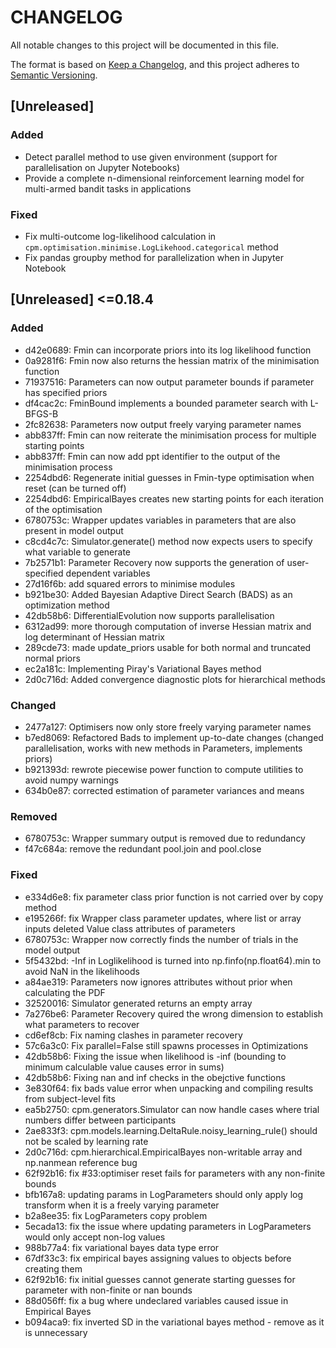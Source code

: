 # CHANGELOG


All notable changes to this project will be documented in this file.

The format is based on [Keep a Changelog](https://keepachangelog.com/en/1.1.0/),
and this project adheres to [Semantic Versioning](https://semver.org/spec/v2.0.0.html).

## [Unreleased]

### Added

- Detect parallel method to use given environment (support for parallelisation on Jupyter Notebooks)
- Provide a complete n-dimensional reinforcement learning model for multi-armed bandit tasks in applications

### Fixed

- Fix multi-outcome log-likelihood calculation in `cpm.optimisation.minimise.LogLikehood.categorical` method
- Fix pandas groupby method for parallelization when in Jupyter Notebook

## [Unreleased] <=0.18.4

### Added

- d42e0689: Fmin can incorporate priors into its log likelihood function
- 0a9281f6: Fmin now also returns the hessian matrix of the minimisation function
- 71937516: Parameters can now output parameter bounds if parameter has specified priors
- df4cac2c: FminBound implements a bounded parameter search with L-BFGS-B
- 2fc82638: Parameters now output freely varying parameter names
- abb837ff: Fmin can now reiterate the minimisation process for multiple starting points
- abb837ff: Fmin can now add ppt identifier to the output of the minimisation process
- 2254dbd6: Regenerate initial guesses in Fmin-type optimisation when reset (can be turned off)
- 2254dbd6: EmpiricalBayes creates new starting points for each iteration of the optimisation
- 6780753c: Wrapper updates variables in parameters that are also present in model output
- c8cd4c7c: Simulator.generate() method now expects users to specify what variable to generate
- 7b2571b1: Parameter Recovery now supports the generation of user-specified dependent variables
- 27d16f6b: add squared errors to minimise modules
- b921be30: Added Bayesian Adaptive Direct Search (BADS) as an optimization method
- 42db58b6: DifferentialEvolution now supports parallelisation
- 6312ad99: more thorough computation of inverse Hessian matrix and log determinant of Hessian matrix
- 289cde73: made update_priors usable for both normal and truncated normal priors
- ec2a181c: Implementing Piray's Variational Bayes method
- 2d0c716d: Added convergence diagnostic plots for hierarchical methods

### Changed

- 2477a127: Optimisers now only store freely varying parameter names
- b7ed8069: Refactored Bads to implement up-to-date changes (changed parallelisation, works with new methods in Parameters, implements priors)
- b921393d: rewrote piecewise power function to compute utilities to avoid numpy warnings
- 634b0e87: corrected estimation of parameter variances and means

### Removed

- 6780753c: Wrapper summary output is removed due to redundancy
- f47c684a: remove the redundant pool.join and pool.close

### Fixed

- e334d6e8: fix parameter class prior function is not carried over by copy method
- e195266f: fix Wrapper class parameter updates, where list or array inputs deleted Value class attributes of parameters
- 6780753c: Wrapper now correctly finds the number of trials in the model output
- 5f5432bd: -Inf in Loglikelihood is turned into np.finfo(np.float64).min to avoid NaN in the likelihoods
- a84ae319: Parameters now ignores attributes without prior when calculating the PDF
- 32520016: Simulator generated returns an empty array
- 7a276be6: Parameter Recovery quired the wrong dimension to establish what parameters to recover
- cd6ef8cb: Fix naming clashes in parameter recovery
- 57c6a3c0: Fix parallel=False still spawns processes in Optimizations
- 42db58b6: Fixing the issue when likelihood is -inf (bounding to minimum calculable value causes error in sums)
- 42db58b6: Fixing nan and inf checks in the obejctive functions
- 3e830f64: fix bads value error when unpacking and compiling results from subject-level fits
- ea5b2750: cpm.generators.Simulator can now handle cases where trial numbers differ between participants
- 2ae833f3: cpm.models.learning.DeltaRule.noisy_learning_rule() should not be scaled by learning rate
- 2d0c716d: cpm.hierarchical.EmpiricalBayes non-writable array and np.nanmean reference bug
- 62f92b16: fix #33:optimiser reset fails for parameters with any non-finite bounds
- bfb167a8: updating params in LogParameters should only apply log transform when it is a freely varying parameter
- b2a8ee35: fix LogParameters copy problem
- 5ecada13: fix the issue where updating parameters in LogParameters would only accept non-log values
- 988b77a4: fix variational bayes data type error
- 67df33c3: fix empirical bayes assigning values to objects before creating them
- 62f92b16: fix initial guesses cannot generate starting guesses for parameter with non-finite or nan bounds
- 88d056ff: fix a bug where undeclared variables caused issue in Empirical Bayes
- b094aca9: fix inverted SD in the variational bayes method - remove as it is unnecessary